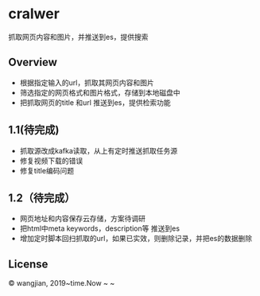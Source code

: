# cralwer

抓取网页内容和图片，并推送到es，提供搜索

## Overview
* 根据指定输入的url，抓取其网页内容和图片
* 筛选指定的网页格式和图片格式，存储到本地磁盘中
* 把抓取网页的title 和url 推送到es，提供检索功能


## 1.1(待完成)

* 抓取源改成kafka读取，从上有定时推送抓取任务源
*  修复视频下载的错误
* 修复title编码问题 

## 1.2（待完成）
* 网页地址和内容保存云存储，方案待调研 
* 把html中meta keywords，description等 推送到es
* 增加定时脚本回扫抓取的url，如果已实效，则删除记录，并把es的数据删除

## License

© wangjian, 2019~time.Now
~
~
